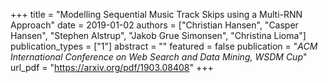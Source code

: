 +++
title = "Modelling Sequential Music Track Skips using a Multi-RNN Approach"
date = 2019-01-02
authors = ["Christian Hansen", "Casper Hansen", "Stephen Alstrup", "Jakob Grue Simonsen", "Christina Lioma"]
publication_types = ["1"]
abstract = ""
featured = false
publication = "*ACM International Conference on Web Search and Data Mining, WSDM Cup*"
url_pdf = "https://arxiv.org/pdf/1903.08408"
+++

